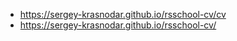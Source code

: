 * https://sergey-krasnodar.github.io/rsschool-cv/cv
* https://sergey-krasnodar.github.io/rsschool-cv/

